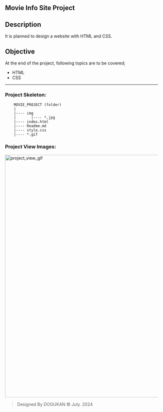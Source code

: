 ## Movie Info Site Project

## Description
It is planned to design a website with HTML and CSS.

## Objective
At the end of the project, following topics are to be covered;
* HTML
* CSS

-----

### Project Skeleton:

```
    MOVIE_PROJECT (folder)
    |
    |---- img
    |       |---- *.jpg
    |---- index.html
    |---- Readme.md
    |---- style.css
    |---- *.gif
```

### Project View Images:

<img src="./Video_240702011637.gif" alt="project_view_gif" style="width:800px">

> Designed By DOGUKAN © July. 2024